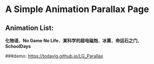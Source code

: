 # A Simple Animation Parallax Page

## Animation List:

**化物语**，**No Game No Life**，**某科学的超电磁炮**，**冰菓**，**命运石之门**，**SchoolDays**

###demo:
<https://todaylg.github.io/LG_Parallax>




